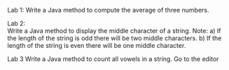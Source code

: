 Lab 1: 
Write a Java method to compute the average of three numbers. 

Lab 2:  
Write a Java method to display the middle character of a string. 
Note: 
	a) If the length of the string is odd there will be two middle characters.
	b) If the length of the string is even there will be one middle character.

Lab 3
Write a Java method to count all vowels in a string. Go to the editor

